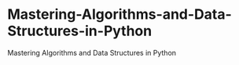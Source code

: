 # Mastering-Algorithms-and-Data-Structures-in-Python
Mastering Algorithms and Data Structures in Python
